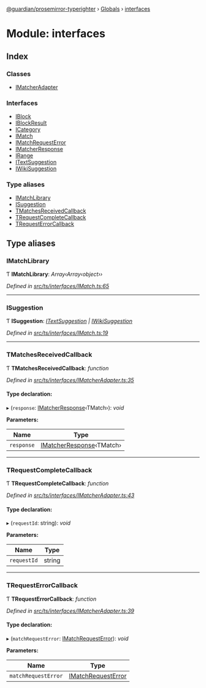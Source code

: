 [@guardian/prosemirror-typerighter](../README.md) › [Globals](../globals.md) › [interfaces](interfaces.md)

# Module: interfaces

## Index

### Classes

* [IMatcherAdapter](../classes/interfaces.imatcheradapter.md)

### Interfaces

* [IBlock](../interfaces/interfaces.iblock.md)
* [IBlockResult](../interfaces/interfaces.iblockresult.md)
* [ICategory](../interfaces/interfaces.icategory.md)
* [IMatch](../interfaces/interfaces.imatch.md)
* [IMatchRequestError](../interfaces/interfaces.imatchrequesterror.md)
* [IMatcherResponse](../interfaces/interfaces.imatcherresponse.md)
* [IRange](../interfaces/interfaces.irange.md)
* [ITextSuggestion](../interfaces/interfaces.itextsuggestion.md)
* [IWikiSuggestion](../interfaces/interfaces.iwikisuggestion.md)

### Type aliases

* [IMatchLibrary](interfaces.md#imatchlibrary)
* [ISuggestion](interfaces.md#isuggestion)
* [TMatchesReceivedCallback](interfaces.md#tmatchesreceivedcallback)
* [TRequestCompleteCallback](interfaces.md#trequestcompletecallback)
* [TRequestErrorCallback](interfaces.md#trequesterrorcallback)

## Type aliases

###  IMatchLibrary

Ƭ **IMatchLibrary**: *Array‹Array‹object››*

*Defined in [src/ts/interfaces/IMatch.ts:65](https://github.com/guardian/prosemirror-typerighter/blob/530a4bd/src/ts/interfaces/IMatch.ts#L65)*

___

###  ISuggestion

Ƭ **ISuggestion**: *[ITextSuggestion](../interfaces/interfaces.itextsuggestion.md) | [IWikiSuggestion](../interfaces/interfaces.iwikisuggestion.md)*

*Defined in [src/ts/interfaces/IMatch.ts:19](https://github.com/guardian/prosemirror-typerighter/blob/530a4bd/src/ts/interfaces/IMatch.ts#L19)*

___

###  TMatchesReceivedCallback

Ƭ **TMatchesReceivedCallback**: *function*

*Defined in [src/ts/interfaces/IMatcherAdapter.ts:35](https://github.com/guardian/prosemirror-typerighter/blob/530a4bd/src/ts/interfaces/IMatcherAdapter.ts#L35)*

#### Type declaration:

▸ (`response`: [IMatcherResponse](../interfaces/interfaces.imatcherresponse.md)‹TMatch›): *void*

**Parameters:**

Name | Type |
------ | ------ |
`response` | [IMatcherResponse](../interfaces/interfaces.imatcherresponse.md)‹TMatch› |

___

###  TRequestCompleteCallback

Ƭ **TRequestCompleteCallback**: *function*

*Defined in [src/ts/interfaces/IMatcherAdapter.ts:43](https://github.com/guardian/prosemirror-typerighter/blob/530a4bd/src/ts/interfaces/IMatcherAdapter.ts#L43)*

#### Type declaration:

▸ (`requestId`: string): *void*

**Parameters:**

Name | Type |
------ | ------ |
`requestId` | string |

___

###  TRequestErrorCallback

Ƭ **TRequestErrorCallback**: *function*

*Defined in [src/ts/interfaces/IMatcherAdapter.ts:39](https://github.com/guardian/prosemirror-typerighter/blob/530a4bd/src/ts/interfaces/IMatcherAdapter.ts#L39)*

#### Type declaration:

▸ (`matchRequestError`: [IMatchRequestError](../interfaces/interfaces.imatchrequesterror.md)): *void*

**Parameters:**

Name | Type |
------ | ------ |
`matchRequestError` | [IMatchRequestError](../interfaces/interfaces.imatchrequesterror.md) |
